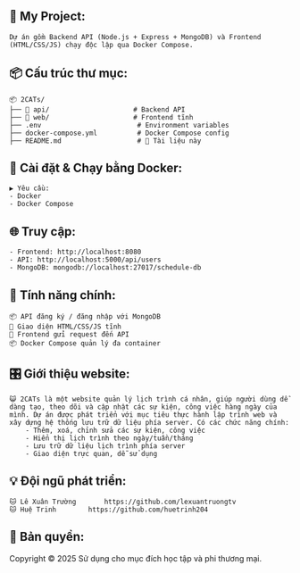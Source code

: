 📖 My Project:
--------------
    Dự án gồm Backend API (Node.js + Express + MongoDB) và Frontend (HTML/CSS/JS) chạy độc lập qua Docker Compose.

📦 Cấu trúc thư mục:
--------------------
    📦 2CATs/
    ├── 📁 api/                     # Backend API
    ├── 📁 web/                     # Frontend tĩnh
    ├── .env                        # Environment variables
    ├── docker-compose.yml          # Docker Compose config
    ├── README.md                   # 📖 Tài liệu này

🚀 Cài đặt & Chạy bằng Docker:
------------------------------
    ▶️ Yêu cầu:
    - Docker
    - Docker Compose

🌐 Truy cập:
------------
    - Frontend: http://localhost:8080
    - API: http://localhost:5000/api/users
    - MongoDB: mongodb://localhost:27017/schedule-db

📌 Tính năng chính:
-------------------
    📦 API đăng ký / đăng nhập với MongoDB
    🎨 Giao diện HTML/CSS/JS tĩnh
    🔗 Frontend gửi request đến API
    📦 Docker Compose quản lý đa container

🎛️ Giới thiệu website:
---------------------
    😺 2CATs là một website quản lý lịch trình cá nhân, giúp người dùng dễ dàng tạo, theo dõi và cập nhật các sự kiện, công việc hàng ngày của mình. Dự án được phát triển với mục tiêu thực hành lập trình web và xây dựng hệ thống lưu trữ dữ liệu phía server. Có các chức năng chính:
        - Thêm, xoá, chỉnh sửa các sự kiện, công việc
        - Hiển thị lịch trình theo ngày/tuần/tháng
        - Lưu trữ dữ liệu lịch trình phía server
        - Giao diện trực quan, dễ sử dụng

💡 Đội ngũ phát triển:
---------------------------------
    🐱 Lê Xuân Trường	   https://github.com/lexuantruongtv
    🐱 Huệ Trinh	       https://github.com/huetrinh204

📜 Bản quyền:
-------------
Copyright © 2025
Sử dụng cho mục đích học tập và phi thương mại.


